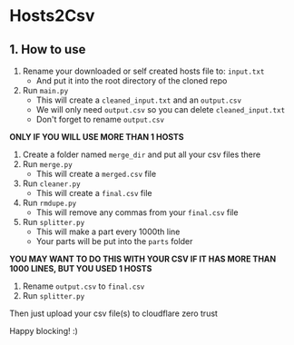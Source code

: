 # Hosts2Csv

## 1. How to use

1. Rename your downloaded or self created hosts file to: `input.txt`
   - And put it into the root directory of the cloned repo
2. Run `main.py`
   - This will create a `cleaned_input.txt` and an `output.csv`
   - We will only need `output.csv` so you can delete `cleaned_input.txt`
   - Don't forget to rename `output.csv`

**ONLY IF YOU WILL USE MORE THAN 1 HOSTS**

1. Create a folder named `merge_dir` and put all your csv files there
2. Run `merge.py`
   - This will create a `merged.csv` file
3. Run `cleaner.py`
   - This will create a `final.csv` file
4. Run `rmdupe.py`
   - This will remove any commas from your `final.csv` file
5. Run `splitter.py`
   - This will make a part every 1000th line
   - Your parts will be put into the `parts` folder

**YOU MAY WANT TO DO THIS WITH YOUR CSV IF IT HAS MORE THAN 1000 LINES, BUT YOU USED 1 HOSTS**

1. Rename `output.csv` to `final.csv`
2. Run `splitter.py`

Then just upload your csv file(s) to cloudflare zero trust

Happy blocking! :)
